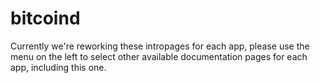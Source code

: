 # bitcoind

Currently we're reworking these intropages for each app, please use the menu on the left to select other available documentation pages for each app, including this one.
